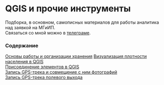 # QGIS и прочие инструменты
Подборка, в основном, самописных материалов для работы аналитика над заявкой на МГиИП.  
Связаться со мной можно в [телеграме](https://t.me/a_berez).  

### Содержание
[Основы работы и организации хранения](basics.md)
[Визуализация плотности населения в QGIS](QGIS_density.md)  
[Присоединение элементов в QGIS](QGIS_joining.md)  
[Запись GPS-трека и совмещение с ним фотографий](photo-geotracker.md)  
[Запись GPS-трека полевого выхода](geotracker.md)

